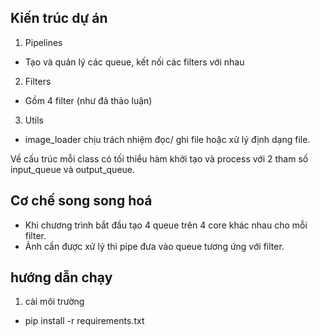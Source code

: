 ## Kiến trúc dự án
1. Pipelines
- Tạo và quản lý các queue, kết nối các filters với nhau
2. Filters
- Gồm 4 filter (như đã thảo luận)
3. Utils
- image_loader chịu trách nhiệm đọc/ ghi file hoặc xử lý định dạng file.

Về cấu trúc mỗi class có tối thiểu hàm khởi tạo và process với 2 tham số input_queue và output_queue.
## Cơ chế song song hoá
- Khi chương trình bắt đầu tạo 4 queue trên 4 core khác nhau cho mỗi filter.
- Ảnh cần được xử lý thì pipe đưa vào queue tương ứng với filter.

## hướng dẫn chạy
1. cài môi trường
- pip install -r requirements.txt

